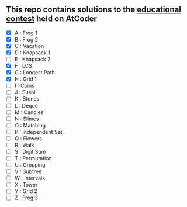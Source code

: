 ## This repo contains solutions to the [educational contest](https://atcoder.jp/contests/dp/tasks) held on AtCoder 

- [x] A : Frog 1
- [x] B : Frog 2
- [x] C : Vacation
- [x] D : Knapsack 1
- [ ] E : Knapsack 2
- [x] F : LCS
- [x] G : Longest Path
- [x] H : Grid 1
- [ ] I : Coins
- [ ] J : Sushi
- [ ] K : Stones
- [ ] L : Deque
- [ ] M : Candies
- [ ] N : Slimes
- [ ] O : Matching
- [ ] P : Independent Set
- [ ] Q : Flowers
- [ ] R : Walk
- [ ] S : Digit Sum
- [ ] T : Permutation
- [ ] U : Grouping
- [ ] V : Subtree
- [ ] W : Intervals
- [ ] X : Tower
- [ ] Y : Grid 2
- [ ] Z : Frog 3
